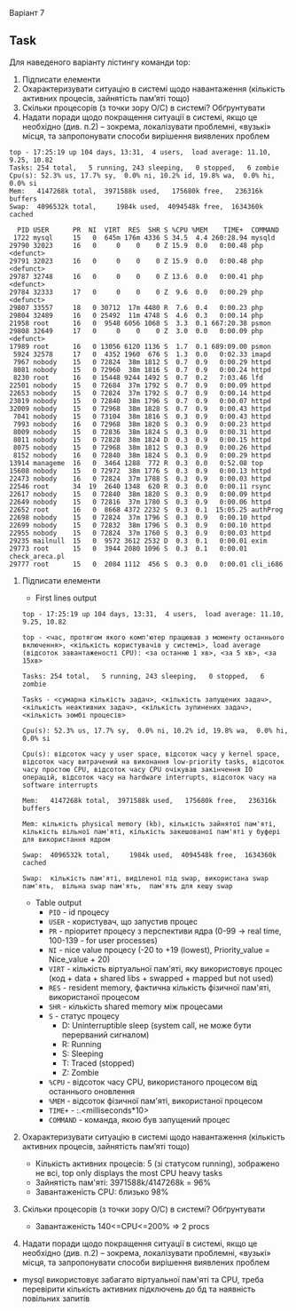 Варіант 7
## Task
Для наведеного варіанту лістингу команди top:
1) Підписати елементи
2) Охарактеризувати ситуацію в системі щодо навантаження (кількість активних процесів, зайнятість пам’яті тощо)
3) Скільки процесорів (з точки зору О/С) в системі? Обґрунтувати
4) Надати поради щодо покращення ситуації в системі, якщо це необхідно (див. п.2) – зокрема, локалізувати проблемні, «вузькі» місця, та запропонувати способи вирішення виявлених проблем

```
top - 17:25:19 up 104 days, 13:31,  4 users,  load average: 11.10, 9.25, 10.82
Tasks: 254 total,   5 running, 243 sleeping,   0 stopped,   6 zombie
Cpu(s): 52.3% us, 17.7% sy,  0.0% ni, 10.2% id, 19.8% wa,  0.0% hi,  0.0% si
Mem:   4147268k total,  3971588k used,   175680k free,   236316k buffers
Swap:  4096532k total,     1984k used,  4094548k free,  1634360k cached

  PID USER      PR  NI  VIRT  RES  SHR S %CPU %MEM    TIME+  COMMAND
 1722 mysql     15   0  645m 176m 4336 S 34.5  4.4 260:28.94 mysqld
29790 32023     16   0     0    0    0 Z 15.9  0.0   0:00.48 php <defunct>
29791 32023     16   0     0    0    0 Z 15.9  0.0   0:00.48 php <defunct>
29787 32748     16   0     0    0    0 Z 13.6  0.0   0:00.41 php <defunct>
29784 32333     17   0     0    0    0 Z  9.6  0.0   0:00.29 php <defunct>
29807 33557     18   0 30712  17m 4480 R  7.6  0.4   0:00.23 php
29804 32489     16   0 25492  11m 4748 S  4.6  0.3   0:00.14 php
21958 root      16   0  9548 6056 1068 S  3.3  0.1 667:20.38 psmon
29808 32649     17   0     0    0    0 Z  3.0  0.0   0:00.09 php <defunct>
17989 root      16   0 13056 6120 1136 S  1.7  0.1 689:09.00 psmon
 5924 32578     17   0  4352 1960  676 S  1.3  0.0   0:02.33 imapd
 7967 nobody    15   0 72824  38m 1812 S  0.7  0.9   0:00.29 httpd
 8081 nobody    15   0 72960  38m 1816 S  0.7  0.9   0:00.24 httpd
 8230 root      16   0 15448 9244 1492 S  0.7  0.2   7:03.46 lfd
22501 nobody    15   0 72684  37m 1792 S  0.7  0.9   0:00.09 httpd
22653 nobody    15   0 72824  37m 1792 S  0.7  0.9   0:00.14 httpd
23019 nobody    15   0 72840  38m 1796 S  0.7  0.9   0:00.07 httpd
32009 nobody    15   0 72968  38m 1828 S  0.7  0.9   0:00.43 httpd
 7041 nobody    15   0 73104  38m 1816 S  0.3  0.9   0:00.43 httpd
 7993 nobody    16   0 72968  38m 1820 S  0.3  0.9   0:00.23 httpd
 8009 nobody    15   0 72836  38m 1824 S  0.3  0.9   0:00.31 httpd
 8011 nobody    15   0 72828  38m 1824 D  0.3  0.9   0:00.15 httpd
 8075 nobody    15   0 72968  38m 1812 S  0.3  0.9   0:00.26 httpd
 8152 nobody    16   0 72840  38m 1824 S  0.3  0.9   0:00.29 httpd
13914 manageme  16   0  3464 1288  772 R  0.3  0.0   0:52.08 top
15608 nobody    15   0 72972  38m 1776 S  0.3  0.9   0:00.13 httpd
22473 nobody    16   0 72824  37m 1788 S  0.3  0.9   0:00.03 httpd
22546 root      34  19  2640 1348  620 R  0.3  0.0   0:00.11 rsync
22617 nobody    15   0 72840  38m 1820 S  0.3  0.9   0:00.09 httpd
22649 nobody    15   0 72816  37m 1780 S  0.3  0.9   0:00.06 httpd
22652 root      16   0  8668 4372 2232 S  0.3  0.1  15:05.25 authProg
22698 nobody    15   0 72824  37m 1796 S  0.3  0.9   0:00.10 httpd
22699 nobody    15   0 72832  38m 1796 S  0.3  0.9   0:00.10 httpd
22955 nobody    15   0 72824  37m 1760 S  0.3  0.9   0:00.03 httpd
29235 mailnull  15   0  9572 3612 2532 D  0.3  0.1   0:00.01 exim
29773 root      15   0  3944 2080 1096 S  0.3  0.1   0:00.01 check_areca.pl
29777 root      15   0  2084 1112  456 S  0.3  0.0   0:00.01 cli_i686
```


1) Підписати елементи
   - First lines output
	```
	top - 17:25:19 up 104 days, 13:31,  4 users,  load average: 11.10, 9.25, 10.82

	top - <час, протягом якого комп'ютер працював з моменту останнього включення>, <кількість користувачів у системі>, load average (відсоток завантаженості CPU): <за останню 1 хв>, <за 5 хв>, <за 15хв>

	Tasks: 254 total,   5 running, 243 sleeping,   0 stopped,   6 zombie

	Tasks - <сумарна кількість задач>, <кількість запущених задач>, <кількість неактивних задач>, <кількість зупинених задач>, <кількість зомбі процесів>

	Cpu(s): 52.3% us, 17.7% sy,  0.0% ni, 10.2% id, 19.8% wa,  0.0% hi,  0.0% si

	Cpu(s): відсоток часу у user space, відсоток часу у kernel space, відсоток часу витрачений на виконання low-priority tasks, відсоток часу простою CPU, відсоток часу CPU очікував закінчення IO операцій, відсоток часу на hardware interrupts, відсоток часу на software interrupts

	Mem:   4147268k total,  3971588k used,   175680k free,   236316k buffers

	Mem: кількість physical memory (kb), кількість зайнятої пам'яті, кількість вільної пам'яті, кількість закешованої пам'яті у буфері для використання ядром

	Swap:  4096532k total,     1984k used,  4094548k free,  1634360k cached

	Swap:  кількість пам'яті, виділеної під swap, використана swap пам'ять,  вільна swap пам'ять,  пам'ять для кешу swap
	```

   - Table output
     -  `PID` - id процесу
     -  `USER` - користувач, що запустив процес
     -  `PR` - пріоритет процесу з перспективи ядра (0-99 -> real time, 100-139 - for user processes)
     -  `NI` - nice value процесу (-20 to +19 (lowest), Priority_value = Nice_value + 20)
     -  `VIRT` - кількість віртуальної пам'яті, яку використовує процес (код + data + shared libs + swapped + mapped but not used)
     -  `RES` - resident memory, фактична кількість фізичної пам'яті, використаної процесом
     -  `SHR` - кількість shared memory між процесами
     -  `S` - статус процесу
        - D: Uninterruptible sleep (system call, не може бути перерваний сигналом)
		- R: Running
		- S: Sleeping
		- T: Traced (stopped)
		- Z: Zombie
     -  `%CPU` - відсоток часу CPU, використаного процесом від останнього оновлення
     -  `%MEM` - відсоток фізичної пам'яті, використаної процесом
     -  `TIME+` - <minutes>:<seconds>.<milliseconds*10> 
     -  `COMMAND` - команда, якою був запущений процес


2. Охарактеризувати ситуацію в системі щодо навантаження
(кількість активних процесів, зайнятість пам’яті тощо)
   -  Кількість активних процесів: 5 (зі статусом running), зображено не всі, top only displays the most CPU heavy tasks
   -  Зайнятість пам'яті: 3971588k/4147268k = 96%
   -  Завантаженість CPU: близько 98%

3. Скільки процесорів (з точки зору О/С) в системі? Обґрунтувати
   -  Завантаженість 140<=CPU<=200% => 2 procs

4. Надати поради щодо покращення ситуації в системі, якщо це необхідно (див. п.2) – зокрема, локалізувати проблемні, «вузькі» місця, та запропонувати способи вирішення виявлених проблем
  - mysql використовує забагато віртуальної пам'яті та CPU, треба перевірити кількість активних підключень до бд та наявність повільних запитів